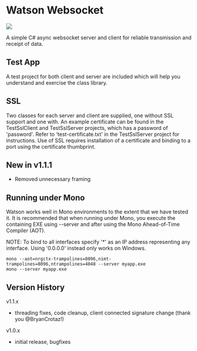 # Watson Websocket

[![][nuget-img]][nuget]

[nuget]:     https://www.nuget.org/packages/WatsonWebsocket/
[nuget-img]: https://badge.fury.io/nu/Object.svg

A simple C# async websocket server and client for reliable transmission and receipt of data.  

## Test App
A test project for both client and server are included which will help you understand and exercise the class library.

## SSL
Two classes for each server and client are supplied, one without SSL support and one with.  An example certificate can be found in the TestSslClient and TestSslServer projects, which has a password of 'password'.  Refer to 'test-certificate.txt' in the TestSslServer project for instructions.  Use of SSL requires installation of a certificate and binding to a port using the certificate thumbprint.

## New in v1.1.1
- Removed unnecessary framing

## Running under Mono
Watson works well in Mono environments to the extent that we have tested it. It is recommended that when running under Mono, you execute the containing EXE using --server and after using the Mono Ahead-of-Time Compiler (AOT).

NOTE: To bind to all interfaces specify '*' as an IP address representing any interface. Using '0.0.0.0' instead only works on Windows.

```
mono --aot=nrgctx-trampolines=8096,nimt-trampolines=8096,ntrampolines=4048 --server myapp.exe
mono --server myapp.exe
```

## Version History
v1.1.x
- threading fixes, code cleanup, client connected signature change (thank you @BryanCrotaz!)

v1.0.x 
- initial release, bugfixes
